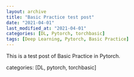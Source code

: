 ```yaml
---
layout: archive
title: "Basic Practice test post"
date: "2021-04-01"
last_modified_at: "2021-04-01"
categories: [DL, Pytorch, torchbasic]
tags: [Deep Learning, Pytorch, Basic Practice]
---
```


This is a test post of Basic Practice in Pytorch.

categories: [DL, pytorch, torchbasic]